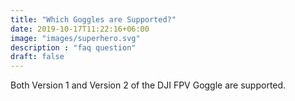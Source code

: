 ```yaml
---
title: "Which Goggles are Supported?"
date: 2019-10-17T11:22:16+06:00
image: "images/superhero.svg"
description : "faq question"
draft: false
---
```


Both Version 1 and Version 2 of the DJI FPV Goggle are supported. 